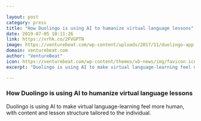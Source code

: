 ```yaml
---

layout: post
category: press
title: "How Duolingo is using AI to humanize virtual language lessons"
date: 2019-07-05 10:11:26
link: https://vrhk.co/2FVGPTN
image: https://venturebeat.com/wp-content/uploads/2017/11/duolingo-app.jpg?w=1200&strip=all
domain: venturebeat.com
author: "VentureBeat"
icon: https://venturebeat.com/wp-content/themes/vb-news/img/favicon.ico
excerpt: "Duolingo is using AI to make virtual language-learning feel more human, with content and lesson structure tailored to the individual."

---
```


### How Duolingo is using AI to humanize virtual language lessons

Duolingo is using AI to make virtual language-learning feel more human, with content and lesson structure tailored to the individual.